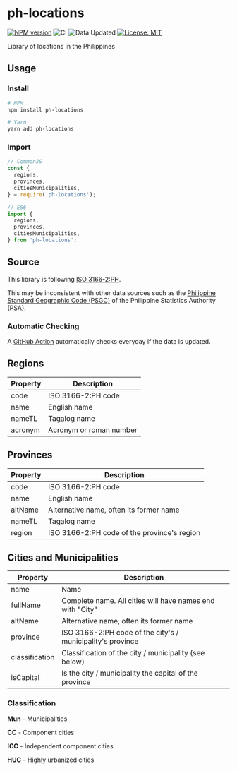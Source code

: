 # ph-locations

[![NPM version](https://img.shields.io/npm/v/ph-locations.svg)](https://www.npmjs.com/package/ph-locations)
![CI](https://github.com/hyubs/ph-locations/workflows/CI/badge.svg)
![Data Updated](https://github.com/hyubs/ph-locations/workflows/Data%20Updated/badge.svg)
[![License: MIT](https://img.shields.io/badge/License-MIT-blue.svg)](https://raw.githubusercontent.com/hyubs/ph-locations/master/LICENSE)

Library of locations in the Philippines

## Usage

### Install

```sh
# NPM
npm install ph-locations

# Yarn
yarn add ph-locations
```

### Import

```js
// CommonJS
const {
  regions,
  provinces,
  citiesMunicipalities,
} = require('ph-locations');

// ES6
import {
  regions,
  provinces,
  citiesMunicipalities,
} from 'ph-locations';
```

## Source

This library is following [ISO 3166-2:PH](https://en.wikipedia.org/wiki/ISO_3166-2:PH).

This may be inconsistent with other data sources such as the [Philippine Standard Geographic Code (PSGC)](https://psa.gov.ph/classification/psgc/) of the Philippine Statistics Authority (PSA).

### Automatic Checking

A [GitHub Action](https://github.com/hyubs/ph-locations/actions?query=workflow%3A%22Data+Updated%22) automatically checks everyday if the data is updated.

## Regions

| Property | Description |
| - | - |
| code | ISO 3166-2:PH code |
| name | English name |
| nameTL | Tagalog name |
| acronym | Acronym or roman number |

## Provinces

| Property | Description |
| - | - |
| code | ISO 3166-2:PH code |
| name | English name |
| altName | Alternative name, often its former name |
| nameTL | Tagalog name |
| region | ISO 3166-2:PH code of the province's region |

## Cities and Municipalities

| Property | Description |
| - | - |
| name | Name |
| fullName | Complete name. All cities will have names end with "City" |
| altName | Alternative name, often its former name |
| province | ISO 3166-2:PH code of the city's / municipality's province |
| classification | Classification of the city / municipality (see below) |
| isCapital | Is the city / municipality the capital of the province |

### Classification

**Mun** - Municipalities

**CC** - Component cities

**ICC** - Independent component cities

**HUC** - Highly urbanized cities

